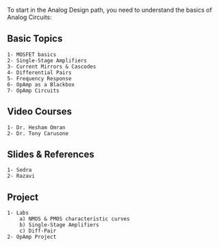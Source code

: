 To start in the Analog Design path, you need to understand the basics of Analog Circuits:</br>
## Basic Topics
	1- MOSFET basics
	2- Single-Stage Amplifiers
	3- Current Mirrors & Cascodes
	4- Differential Pairs
	5- Frequency Response
	6- OpAmp as a Blackbox
	7- OpAmp Circuits

## Video Courses
	1- Dr. Hesham Omran
	2- Dr. Tony Carusone
	
## Slides & References
	1- Sedra
	2- Razavi 
	
## Project
	1- Labs 
		a) NMOS & PMOS characteristic curves
		b) Single-Stage Amplifiers
		c) Diff-Pair
	2- OpAmp Project
